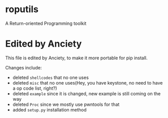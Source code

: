 # roputils

A Return-oriented Programming toolkit


# Edited by Anciety
This file is edited by Anciety, to make it more portable for pip install.

Changes include:
* deleted `shellcodes` that no one uses
* deleted `misc` that no one uses(Hey, you have keystone, no need to have a op code list, right?)
* deleted `example` since it is changed, new example is still coming on the way
* deleted `Proc` since we mostly use pwntools for that
* added `setup.py` installation method
